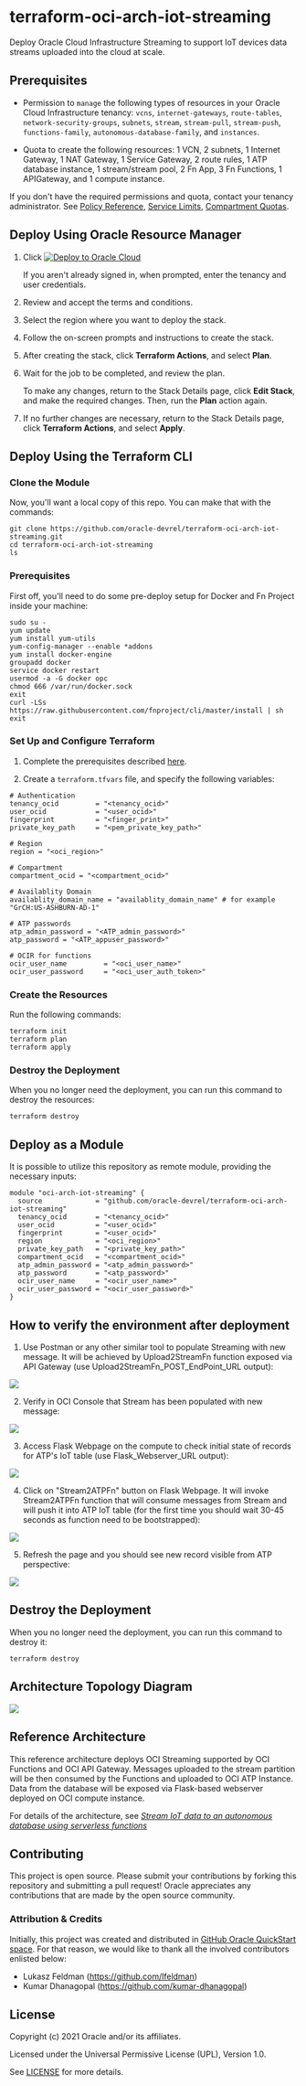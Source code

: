 # terraform-oci-arch-iot-streaming

Deploy Oracle Cloud Infrastructure Streaming to support IoT devices data streams uploaded into the cloud at scale.

## Prerequisites

- Permission to `manage` the following types of resources in your Oracle Cloud Infrastructure tenancy: `vcns`, `internet-gateways`, `route-tables`, `network-security-groups`, `subnets`, `stream`, `stream-pull`, `stream-push`, `functions-family`, `autonomous-database-family`, and `instances`.

- Quota to create the following resources: 1 VCN, 2 subnets, 1 Internet Gateway, 1 NAT Gateway, 1 Service Gateway, 2 route rules, 1 ATP database instance, 1 stream/stream pool, 2 Fn App, 3 Fn Functions, 1 APIGateway, and 1 compute instance.

If you don't have the required permissions and quota, contact your tenancy administrator. See [Policy Reference](https://docs.cloud.oracle.com/en-us/iaas/Content/Identity/Reference/policyreference.htm), [Service Limits](https://docs.cloud.oracle.com/en-us/iaas/Content/General/Concepts/servicelimits.htm), [Compartment Quotas](https://docs.cloud.oracle.com/iaas/Content/General/Concepts/resourcequotas.htm).

## Deploy Using Oracle Resource Manager

1. Click [![Deploy to Oracle Cloud](https://oci-resourcemanager-plugin.plugins.oci.oraclecloud.com/latest/deploy-to-oracle-cloud.svg)](https://cloud.oracle.com/resourcemanager/stacks/create?region=home&zipUrl=https://github.com/oracle-devrel/terraform-oci-arch-iot-streaming/releases/latest/download/terraform-oci-arch-iot-streaming-stack-latest.zip)

    If you aren't already signed in, when prompted, enter the tenancy and user credentials.

2. Review and accept the terms and conditions.

3. Select the region where you want to deploy the stack.

4. Follow the on-screen prompts and instructions to create the stack.

5. After creating the stack, click **Terraform Actions**, and select **Plan**.

6. Wait for the job to be completed, and review the plan.

    To make any changes, return to the Stack Details page, click **Edit Stack**, and make the required changes. Then, run the **Plan** action again.

7. If no further changes are necessary, return to the Stack Details page, click **Terraform Actions**, and select **Apply**. 

## Deploy Using the Terraform CLI

### Clone the Module
Now, you'll want a local copy of this repo. You can make that with the commands:

    git clone https://github.com/oracle-devrel/terraform-oci-arch-iot-streaming.git
    cd terraform-oci-arch-iot-streaming
    ls

### Prerequisites
First off, you'll need to do some pre-deploy setup for Docker and Fn Project inside your machine:

```
sudo su -
yum update
yum install yum-utils
yum-config-manager --enable *addons
yum install docker-engine
groupadd docker
service docker restart
usermod -a -G docker opc
chmod 666 /var/run/docker.sock
exit
curl -LSs https://raw.githubusercontent.com/fnproject/cli/master/install | sh
exit
```

### Set Up and Configure Terraform

1. Complete the prerequisites described [here](https://github.com/cloud-partners/oci-prerequisites).

2. Create a `terraform.tfvars` file, and specify the following variables:

```
# Authentication
tenancy_ocid         = "<tenancy_ocid>"
user_ocid            = "<user_ocid>"
fingerprint          = "<finger_print>"
private_key_path     = "<pem_private_key_path>"

# Region
region = "<oci_region>"

# Compartment
compartment_ocid = "<compartment_ocid>"

# Availablity Domain 
availablity_domain_name = "availablity_domain_name" # for example "GrCH:US-ASHBURN-AD-1"

# ATP passwords
atp_admin_password = "<ATP_admin_password>"
atp_password = "<ATP_appuser_password>"

# OCIR for functions
ocir_user_name         = "<oci_user_name>"
ocir_user_password     = "<oci_user_auth_token>"

````

### Create the Resources
Run the following commands:

    terraform init
    terraform plan
    terraform apply

### Destroy the Deployment
When you no longer need the deployment, you can run this command to destroy the resources:

    terraform destroy

## Deploy as a Module
It is possible to utilize this repository as remote module, providing the necessary inputs:

```
module "oci-arch-iot-streaming" {
  source             = "github.com/oracle-devrel/terraform-oci-arch-iot-streaming"
  tenancy_ocid       = "<tenancy_ocid>"
  user_ocid          = "<user_ocid>"
  fingerprint        = "<user_ocid>"
  region             = "<oci_region>"
  private_key_path   = "<private_key_path>"
  compartment_ocid   = "<compartment_ocid>"
  atp_admin_password = "<atp_admin_password>"
  atp_password       = "<atp_password>"
  ocir_user_name     = "<ocir_user_name>"
  ocir_user_password = "<ocir_user_password>"
}
```

## How to verify the environment after deployment

1. Use Postman or any other similar tool to populate Streaming with new message. It will be achieved by Upload2StreamFn function exposed via API Gateway (use Upload2StreamFn_POST_EndPoint_URL output):

![](./images/postman_push.png)

2. Verify in OCI Console that Stream has been populated with new message:

![](./images/stream_messages.png)

3. Access Flask Webpage on the compute to check initial state of records for ATP's IoT table (use Flask_Webserver_URL output):

![](./images/flask_initial_webpage.png)

4. Click on "Stream2ATPFn" button on Flask Webpage. It will invoke Stream2ATPFn function that will consume messages from Stream and will push it into ATP IoT table (for the first time you should wait 30-45 seconds as function need to be bootstrapped):

![](./images/stream2atp.png)

5. Refresh the page and you should see new record visible from ATP perspective:

![](./images/flask_updated_webpage.png)


## Destroy the Deployment
When you no longer need the deployment, you can run this command to destroy it:

    terraform destroy

## Architecture Topology Diagram

![](./images/oci-arch-iot-streaming.png)

## Reference Architecture

This reference architecture deploys OCI Streaming supported by OCI Functions and OCI API Gateway. Messages uploaded to the stream partition will be then consumed by the Functions and uploaded to OCI ATP Instance. Data from the database will be exposed via Flask-based webserver deployed on OCI compute instance.  

For details of the architecture, see [_Stream IoT data to an autonomous database using serverless functions_](https://docs.oracle.com/en/solutions/iot-streaming-oci)

## Contributing
This project is open source.  Please submit your contributions by forking this repository and submitting a pull request!  Oracle appreciates any contributions that are made by the open source community.

### Attribution & Credits
Initially, this project was created and distributed in [GitHub Oracle QuickStart space](https://github.com/oracle-quickstart/oci-arch-iot-streaming). For that reason, we would like to thank all the involved contributors enlisted below:
- Lukasz Feldman (https://github.com/lfeldman)
- Kumar Dhanagopal (https://github.com/kumar-dhanagopal)

## License
Copyright (c) 2021 Oracle and/or its affiliates.

Licensed under the Universal Permissive License (UPL), Version 1.0.

See [LICENSE](LICENSE) for more details.
